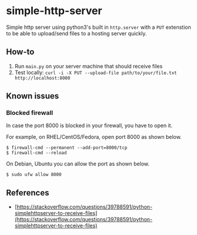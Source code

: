 # simple-http-server

Simple http server using python3's built in `http.server` with a `PUT` extenstion to be able to upload/send files to a hosting server quickly.

## How-to

1) Run `main.py` on your server machine that should receive files
1) Test locally: `curl -i -X PUT --upload-file path/to/your/file.txt http://localhost:8000`

## Known issues

### Blocked firewall

In case the port 8000 is blocked in your firewall, you have to open it.

For example, on RHEL/CentOS/Fedora, open port 8000 as shown below.

```
$ firewall-cmd --permanent --add-port=8000/tcp
$ firewall-cmd --reload
```

On Debian, Ubuntu you can allow the port as shown below.

`$ sudo ufw allow 8000`

## References

* [https://stackoverflow.com/questions/39788591/python-simplehttpserver-to-receive-files](https://stackoverflow.com/questions/39788591/python-simplehttpserver-to-receive-files)
